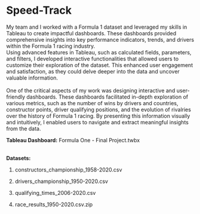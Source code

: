 # Speed-Track

My team and I worked with a Formula 1 dataset and leveraged my skills in Tableau to create impactful dashboards. These dashboards provided comprehensive insights into key performance indicators, trends, and drivers within the Formula 1 racing industry. 
</br>
Using advanced features in Tableau, such as calculated fields, parameters, and filters, I developed interactive functionalities that allowed users to customize their exploration of the dataset. This enhanced user engagement and satisfaction, as they could delve deeper into the data and uncover valuable information.
</br>
</br>
One of the critical aspects of my work was designing interactive and user-friendly dashboards. These dashboards facilitated in-depth exploration of various metrics, such as the number of wins by drivers and countries, constructor points, driver qualifying positions, and the evolution of rivalries over the history of Formula 1 racing. By presenting this information visually and intuitively, I enabled users to navigate and extract meaningful insights from the data.

**Tableau Dashboard:** Formula One - Final Project.twbx
</br>
</br>

**Datasets:**

1. constructors_championship_1958-2020.csv

2. drivers_championship_1950-2020.csv

3. qualifying_times_2006-2020.csv

4. race_results_1950-2020.csv.zip
